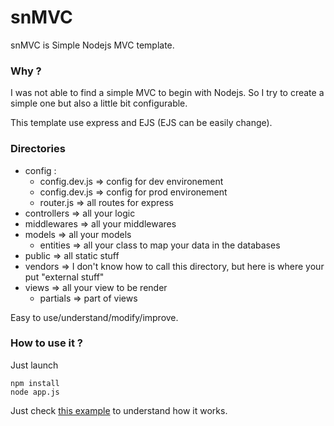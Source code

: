 # snMVC
snMVC is Simple Nodejs MVC template.

### Why ?
I was not able to find a simple MVC to begin with Nodejs. So I try to create a simple one but also a little bit configurable.

This template use express and EJS (EJS can be easily change).

### Directories

- config :
  - config.dev.js => config for dev environement
  - config.dev.js => config for prod environement
  - router.js => all routes for express
- controllers => all your logic
- middlewares => all your middlewares
- models => all your models
  - entities => all your class to map your data in the databases
- public => all static stuff
- vendors => I don't know how to call this directory, but here is where your put "external stuff"
- views => all your view to be render
  - partials => part of views

Easy to use/understand/modify/improve.

### How to use it ?

Just launch

```
npm install
node app.js
```

Just check [this example](https://github.com/Inglebard/snMVC-example) to understand how it works.
